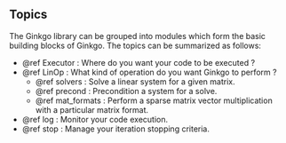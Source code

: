 ## Topics

The Ginkgo library can be grouped into modules which form the basic building blocks of Ginkgo. The topics can be summarized as follows:

*   @ref Executor : Where do you want your code to be executed ?
*   @ref LinOp : What kind of operation do you want Ginkgo to perform ?
    * @ref solvers : Solve a linear system for a given matrix.
    * @ref precond : Precondition a system for a solve. 
    * @ref mat_formats : Perform a sparse matrix vector multiplication with a particular matrix format.
*   @ref log : Monitor your code execution.
*   @ref stop : Manage your iteration stopping criteria.

